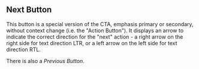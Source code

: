 ## Next Button

This button is a special version of the CTA, emphasis primary or secondary,
without context change (i.e. the "Action Button"). It displays an arrow to
indicate the correct direction for the "next" action - a right arrow on the
right side for text direction LTR, or a left arrow on the left side for text
direction RTL.

There is also a _Previous Button_.
